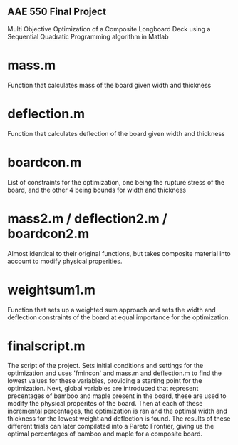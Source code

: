 ## AAE 550 Final Project
Multi Objective Optimization of a Composite Longboard Deck using a Sequential Quadratic Programming algorithm in Matlab

# mass.m 
  Function that calculates mass of the board given width and thickness

# deflection.m 
  Function that calculates deflection of the board given width and thickness
  
# boardcon.m 
  List of constraints for the optimization, one being the rupture stress of the board, and the other 4 being bounds for width and thickness

# mass2.m / deflection2.m / boardcon2.m
  Almost identical to their original functions, but takes composite material into account to modify physical properities. 

# weightsum1.m 
  Function that sets up a weighted sum approach and sets the width and deflection constraints of the board at equal importance for the optimization.

# finalscript.m 
  The script of the project. Sets initial conditions and settings for the optimization and uses 'fmincon' and mass.m and deflection.m to find the lowest values for these variables, providing a starting point for the optimization. Next, global variables are introduced that represent precentages of bamboo and maple present in the board, these are used to modify the physical properites of the board. Then at each of these incremental percentages, the optimization is ran and the optimal width and thickness for the lowest weight and deflection is found. The results of these different trials can later compilated into a Pareto Frontier, giving us the optimal percentages of bamboo and maple for a composite board. 

